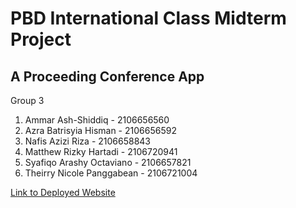 # PBD International Class Midterm Project
## A Proceeding Conference App
Group 3
1. Ammar Ash-Shiddiq - 2106656560
2. Azra Batrisyia Hisman - 2106656592
3. Nafis Azizi Riza - 2106658843
4. Matthew Rizky Hartadi - 2106720941
5. Syafiqo Arashy Octaviano - 2106657821
6. Theirry Nicole Panggabean - 2106721004

[Link to Deployed Website](ristek.link/MidtermProjectGroup3KI)
